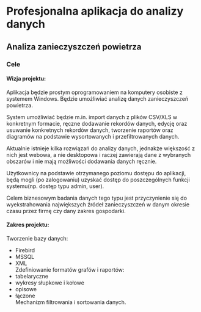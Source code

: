 # Profesjonalna aplikacja do analizy danych  
## Analiza zanieczyszczeń powietrza
### Cele
#### Wizja projektu:  
Aplikacja będzie prostym oprogramowaniem na komputery osobiste z systemem Windows. Będzie umożliwiać analizę danych zanieczyszczeń powietrza.  
  
System umożliwiać będzie m.in. import danych z plików CSV/XLS w konkretnym formacie, ręczne dodawanie rekordów danych, edycję oraz usuwanie konkretnych rekordów danych, tworzenie raportów oraz diagramów na podstawie wysortowanych i przefiltrowanych danych.

Aktualnie istnieje kilka rozwiązań do analizy danych, jednakże większość z nich jest webowa, a nie desktopowa i raczej zawierają dane z wybranych obszarów i nie mają możliwości dodawania danych ręcznie.

Użytkownicy na podstawie otrzymanego poziomu dostępu do aplikacji, będą mogli (po zalogowaniu) uzyskać dostęp do poszczególnych funkcji systemu(np. dostęp typu admin, user). 

Celem biznesowym badania danych tego typu jest przyczynienie się do wyekstrahowania największych źródeł zanieczyszczeń w danym okresie czasu przez firmę czy dany zakres gospodarki.  
#### Zakres projektu:  
Tworzenie bazy danych:  
- Firebird  
- MSSQL  
- XML  
Zdefiniowanie formatów grafów i raportów:  
- tabelaryczne  
- wykresy słupkowe i kołowe  
- opisowe  
- łączone  
Mechanizm filtrowania i sortowania danych.  
